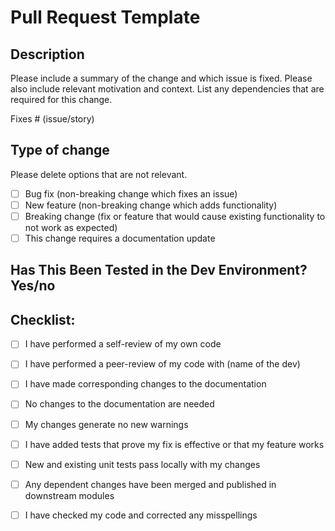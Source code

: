 # Pull Request Template

## Description

Please include a summary of the change and which issue is fixed. Please also include relevant motivation and context. List any dependencies that are required for this change.

Fixes # (issue/story)

## Type of change

Please delete options that are not relevant.

- [ ] Bug fix (non-breaking change which fixes an issue)
- [ ] New feature (non-breaking change which adds functionality)
- [ ] Breaking change (fix or feature that would cause existing functionality to not work as expected)
- [ ] This change requires a documentation update

## Has This Been Tested in the Dev Environment? Yes/no

## Checklist:

- [ ] I have performed a self-review of my own code
- [ ] I have performed a peer-review of my code with (name of the dev)

- [ ] I have made corresponding changes to the documentation
- [ ] No changes to the documentation are needed

- [ ] My changes generate no new warnings
- [ ] I have added tests that prove my fix is effective or that my feature works
- [ ] New and existing unit tests pass locally with my changes
- [ ] Any dependent changes have been merged and published in downstream modules
- [ ] I have checked my code and corrected any misspellings

